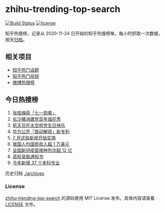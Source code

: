 # zhihu-trending-top-search

[![Build Status](https://github.com/justjavac/zhihu-trending-top-search/workflows/ci/badge.svg?branch=main)](https://github.com/justjavac/zhihu-trending-top-search/actions)
[![license](https://img.shields.io/github/license/justjavac/zhihu-trending-top-search)](https://github.com/justjavac/zhihu-trending-top-search/blob/main/LICENSE)

知乎热搜榜，记录从 2020-11-24 日开始的知乎热搜榜单。每小时抓取一次数据，按天[归档](./archives)。

## 相关项目

- [知乎热门话题](https://github.com/justjavac/zhihu-trending-hot-questions)
- [知乎热门视频](https://github.com/justjavac/zhihu-trending-hot-video)
- [微博热搜榜](https://github.com/justjavac/weibo-trending-hot-search)

## 今日热搜榜

<!-- BEGIN -->
<!-- 最后更新时间 Thu Jul 01 2021 03:04:10 GMT+0800 (China Standard Time) -->

1. [张桂梅获「七一勋章」](https://www.zhihu.com/search?q=张桂梅)
2. [长沙橘洲建党百年烟花秀](https://www.zhihu.com/search?q=长沙烟花秀)
3. [航天员在太空祝党生日快乐](https://www.zhihu.com/search?q=中国空间站)
4. [华为公开「唇动解锁」新专利](https://www.zhihu.com/search?q=唇动解锁)
5. [7 月这些新规开始实施](https://www.zhihu.com/search?q=新规)
6. [我国人均国民收入超 1 万美元](https://www.zhihu.com/search?q=人均国民收入)
7. [全国新冠疫苗接种剂次超 12 亿](https://www.zhihu.com/search?q=新冠疫苗接种)
8. [高校录取通知书](https://www.zhihu.com/search?q=高校录取通知书)
9. [今年新增 37 个本科专业](https://www.zhihu.com/search?q=新专业)

<!-- END -->

历史归档 [./archives](./archives)

### License

[zhihu-trending-top-search](https://github.com/justjavac/zhihu-trending-top-search)
的源码使用 MIT License 发布。具体内容请查看 [LICENSE](./LICENSE) 文件。

